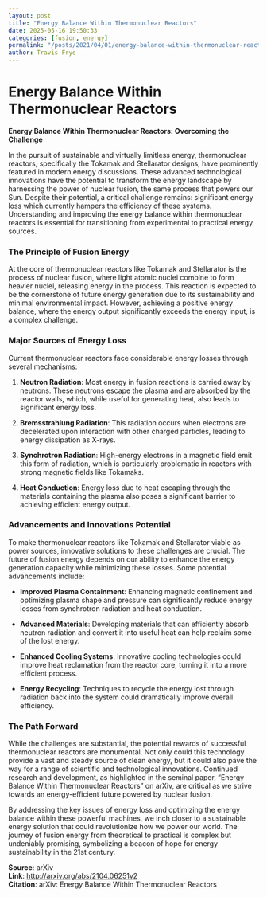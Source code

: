 ```yaml
---
layout: post
title: "Energy Balance Within Thermonuclear Reactors"
date: 2025-05-16 19:50:33
categories: [fusion, energy]
permalink: "/posts/2021/04/01/energy-balance-within-thermonuclear-reactors/"
author: Travis Frye
---
```


# Energy Balance Within Thermonuclear Reactors

**Energy Balance Within Thermonuclear Reactors: Overcoming the Challenge**

In the pursuit of sustainable and virtually limitless energy, thermonuclear reactors, specifically the Tokamak and Stellarator designs, have prominently featured in modern energy discussions. These advanced technological innovations have the potential to transform the energy landscape by harnessing the power of nuclear fusion, the same process that powers our Sun. Despite their potential, a critical challenge remains: significant energy loss which currently hampers the efficiency of these systems. Understanding and improving the energy balance within thermonuclear reactors is essential for transitioning from experimental to practical energy sources.

### The Principle of Fusion Energy

At the core of thermonuclear reactors like Tokamak and Stellarator is the process of nuclear fusion, where light atomic nuclei combine to form heavier nuclei, releasing energy in the process. This reaction is expected to be the cornerstone of future energy generation due to its sustainability and minimal environmental impact. However, achieving a positive energy balance, where the energy output significantly exceeds the energy input, is a complex challenge.

### Major Sources of Energy Loss

Current thermonuclear reactors face considerable energy losses through several mechanisms:

1. **Neutron Radiation**: Most energy in fusion reactions is carried away by neutrons. These neutrons escape the plasma and are absorbed by the reactor walls, which, while useful for generating heat, also leads to significant energy loss.

2. **Bremsstrahlung Radiation**: This radiation occurs when electrons are decelerated upon interaction with other charged particles, leading to energy dissipation as X-rays.

3. **Synchrotron Radiation**: High-energy electrons in a magnetic field emit this form of radiation, which is particularly problematic in reactors with strong magnetic fields like Tokamaks.

4. **Heat Conduction**: Energy loss due to heat escaping through the materials containing the plasma also poses a significant barrier to achieving efficient energy output.

### Advancements and Innovations Potential

To make thermonuclear reactors like Tokamak and Stellarator viable as power sources, innovative solutions to these challenges are crucial. The future of fusion energy depends on our ability to enhance the energy generation capacity while minimizing these losses. Some potential advancements include:

- **Improved Plasma Containment**: Enhancing magnetic confinement and optimizing plasma shape and pressure can significantly reduce energy losses from synchrotron radiation and heat conduction.

- **Advanced Materials**: Developing materials that can efficiently absorb neutron radiation and convert it into useful heat can help reclaim some of the lost energy.

- **Enhanced Cooling Systems**: Innovative cooling technologies could improve heat reclamation from the reactor core, turning it into a more efficient process.

- **Energy Recycling**: Techniques to recycle the energy lost through radiation back into the system could dramatically improve overall efficiency.

### The Path Forward

While the challenges are substantial, the potential rewards of successful thermonuclear reactors are monumental. Not only could this technology provide a vast and steady source of clean energy, but it could also pave the way for a range of scientific and technological innovations. Continued research and development, as highlighted in the seminal paper, “Energy Balance Within Thermonuclear Reactors” on arXiv, are critical as we strive towards an energy-efficient future powered by nuclear fusion.

By addressing the key issues of energy loss and optimizing the energy balance within these powerful machines, we inch closer to a sustainable energy solution that could revolutionize how we power our world. The journey of fusion energy from theoretical to practical is complex but undeniably promising, symbolizing a beacon of hope for energy sustainability in the 21st century.

**Source**: arXiv  
**Link**: http://arxiv.org/abs/2104.06251v2  
**Citation**: arXiv: Energy Balance Within Thermonuclear Reactors
